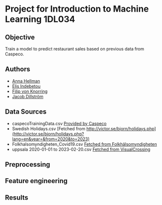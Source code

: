 # Project for Introduction to Machine Learning 1DL034
## Objective
Train a model to predict restaurant sales based on previous data from Caspeco.
## Authors
- [Anna Hellman](https://github.com/puhx)
- [Elis Indebetou](https://github.com/eliind7)
- [Filip von Knorring](https://github.com/FKnorring)
- [Jacob Dillström](https://github.com/Dillenzz)
## Data Sources

- caspecoTrainingData.csv [Provided by Caspeco](https://www.caspeco.se/)
- Swedish Holidays.csv [Fetched from http://victor.se/bjorn/holidays.php](http://victor.se/bjorn/holidays.php?lang=en&year=&from=2020&to=2023)
- Folkhalsomyndigheten_Covid19.csv [Fetched from Folkhälsomyndigheten](https://www.folkhalsomyndigheten.se/smittskydd-beredskap/utbrott/aktuella-utbrott/covid-19/statistik-och-analyser/bekraftade-fall-i-sverige/)
- uppsala 2020-01-01 to 2023-02-20.csv [Fetched from VisualCrossing](https://www.visualcrossing.com/weather/weather-data-services#)

## Preprocessing

## Feature engineering

## Results
